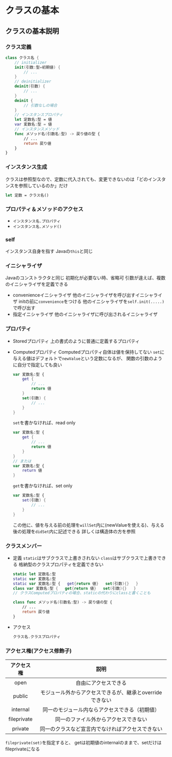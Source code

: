 # クラスの基本

## クラスの基本説明

### クラス定義

```swift
class クラス名 {
    // initializer
    init(引数:型=初期値) {
        // ...
    }
    // deinitializer
    deinit(引数) {
        // ...
    }
    deinit {
        // 引数なしの場合
    }
    // インスタンスプロパティ
    let 定数名:型 = 値
    var 変数名:型 = 値
    // インスタンスメソッド
    func メソッド名(引数名:型) -> 戻り値の型 {
        // ...
        return 戻り値
    }
}
```

### インスタンス生成

クラスは参照型なので、定数に代入されても、変更できないのは「どのインスタンスを参照しているのか」だけ

```swift
let 定数 = クラス名()
```

### プロパティ＆メソッドのアクセス

* `インスタンス名.プロパティ`
* `インスタンス名.メソッド()`

### self

インスタンス自身を指す
Javaの`this`と同じ

### イニシャライザ

Javaのコンストラクタと同じ
初期化が必要ない時、省略可
引数が違えば、複数のイニシャライザを定義できる

* convenienceイニシャライザ
    他のイニシャライザを呼び出すイニシャライザ
    initの前に`convenience`をつける
    他のイニシャライザを`self.init(.....)`で呼び出す
* 指定イニシャライザ
    他のイニシャライザに呼び出されるイニシャライザ

### プロパティ

* Storedプロパティ
    上の書式のように普通に定義するプロパティ
* Computedプロパティ
    Computedプロパティ自体は値を保持してない
    `set`に与える値はデフォルトで`newValue`という定数になるが、
    関数の引数のように自分で指定しても良い

    ```swift
    var 変数名:型 {
        get {
            // ...
            return 値
        }
        set(引数) {
            // ...
        }
    }
    ```

    `set`を書かなければ、read only

    ```swift
    var 変数名:型 {
        get {
            // ...
            return 値
        }
    }
    // または
    var 変数名:型 {
        return 値
    }
    ```

    `get`を書かなければ、set only

    ```swift
    var 変数名:型 {
        set(引数) {
            // ...
        }
    }
    ```

    この他に、値を与える前の処理を`willSet`内に(newValueを使える)、与える後の処理を`didSet`内に記述できる
    詳しくは構造体の方を参照

### クラスメンバー

* 定義
    `static`はサブクラスで上書きされない
    `class`はサブクラスで上書きできる
    格納型のクラスプロパティを定義できない

    ```swift
    static let 定数名:型
    static var 変数名:型
    static var 変数名:型 {   get{return 値}   set(引数){}   }
    class var 変数名:型 {   get{return 値}   set(引数){}   }
    // クラスComputedプロパティの場合、staticの代わりにclassと書くことも

    class func メソッド名(引数名:型) -> 戻り値の型 {
        // ...
        return 戻り値
    }
    ```

* アクセス

    ```swift
    クラス名.クラスプロパティ
    ```

### アクセス権(アクセス修飾子)

| アクセス権  |                           説明                           |
| :---------: | :------------------------------------------------------: |
|    open     |                   自由にアクセスできる                   |
|   public    | モジュール外からアクセスできるが、継承とoverrideできない |
|  internal   |      同一のモジュール内ならアクセスできる（初期値）      |
| fileprivate |           同一のファイル外からアクセスできない           |
|   private   |     同一のクラスなど宣言内でなければアクセスできない     |
`fileprivate(set)`を指定すると、
getは初期値のinternalのままで、setだけはfileprivateになる
